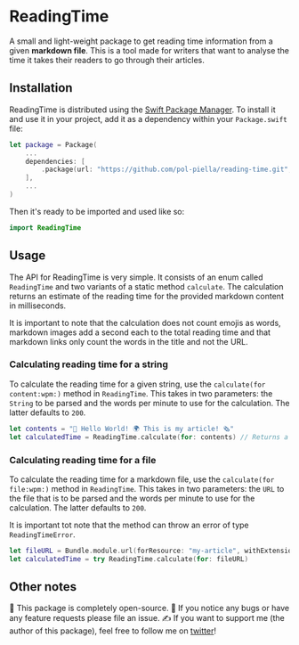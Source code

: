 # ReadingTime

A small and light-weight package to get reading time information from a given **markdown file**. This is a tool made for writers that want to analyse the time it takes their readers to go through their articles.

## Installation

ReadingTime is distributed using the [Swift Package Manager](https://swift.org/package-manager). To install it and use it in your project, add it as a dependency within your `Package.swift` file:

```swift
let package = Package(
    ...
    dependencies: [
        .package(url: "https://github.com/pol-piella/reading-time.git", from: "1.0.0")
    ],
    ...
)
```

Then it's ready to be imported and used like so:

```swift
import ReadingTime
```

## Usage

The API for ReadingTime is very simple. It consists of an enum called `ReadingTime` and two variants of a static method `calculate`. The calculation returns an estimate of the reading time for the provided markdown content in milliseconds.

It is important to note that the calculation does not count emojis as words, markdown images add a second each to the total reading time and that markdown links only count the words in the title and not the URL.

### Calculating reading time for a string

To calculate the reading time for a given string, use the `calculate(for content:wpm:)` method in `ReadingTime`. This takes in two parameters: the `String` to be parsed and the words per minute to use for the calculation. The latter defaults to `200`. 

```swift
let contents = "👋 Hello World! 🌍 This is my article! 🗞"
let calculatedTime = ReadingTime.calculate(for: contents) // Returns a TimeInterval type in milliseconds
```

### Calculating reading time for a file 

To calculate the reading time for a markdown file, use the `calculate(for file:wpm:)` method in `ReadingTime`. This takes in two parameters: the `URL` to the file that is to be parsed and the words per minute to use for the calculation. The latter defaults to `200`.

It is important tot note that the method can throw an error of type `ReadingTimeError`.

```swift
let fileURL = Bundle.module.url(forResource: "my-article", withExtension: "md")!
let calculatedTime = try ReadingTime.calculate(for: fileURL)
```

## Other notes

🤗 This package is completely open-source.
🐛 If you notice any bugs or have any feature requests please file an issue.
✍️ If you want to support me (the author of this package), feel free to follow me on [twitter](https://pol.link/twitter)! 
